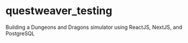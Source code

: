# questweaver_testing
Building a Dungeons and Dragons simulator using ReactJS, NextJS, and PostgreSQL
